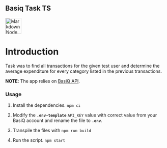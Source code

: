 ## Basiq Task TS
<img src="https://nodejs.org/static/images/logos/nodejs-new-pantone-black.svg"
     alt="Markdown Node icon"
     height="50px"
/>

# Introduction
Task was to find all transactions for the given test user and determine the average expenditure for every category listed in the previous transactions.

**NOTE**: The app relies on [BasiQ API](https://api.basiq.io/reference#getting-started).

### Usage

1. Install the dependencies.
`npm ci`

2. Modify the **`.env-template`** `API_KEY` value with correct value from your BasiQ account and rename the file to **`.env`**.

3. Transpile the files with `npm run build`

4. Run the script. `npm start`
